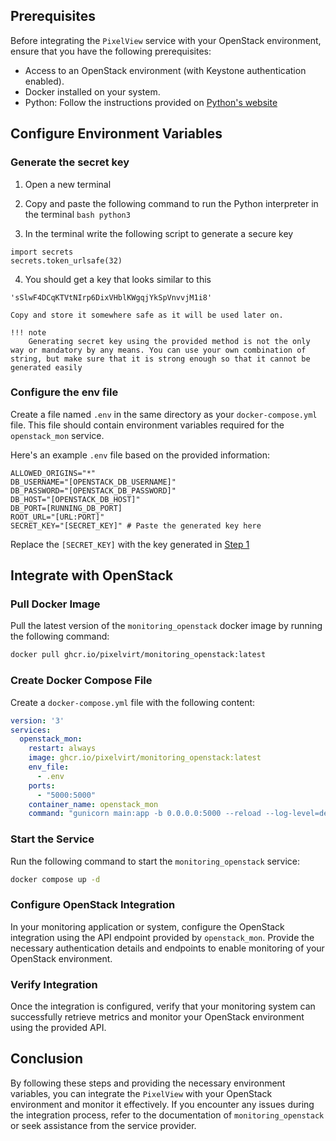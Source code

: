## Prerequisites

Before integrating the `PixelView` service with your OpenStack environment, ensure that you have the following prerequisites:

- Access to an OpenStack environment (with Keystone authentication enabled).
- Docker installed on your system.
- Python: Follow the instructions provided on [Python's website](https://www.python.org/downloads/)
## Configure Environment Variables
### Generate the secret key
  1. Open a new terminal
  2. Copy and paste the following command to run the Python interpreter in the terminal
    ```bash
    python3
    ```

  3. In the terminal write the following script to generate a secure key
  ```python3
  import secrets
  secrets.token_urlsafe(32)
  ```

  4. You should get a key that looks similar to this
  ```title="Generated secret"
  'sSlwF4DCqKTVtNIrp6DixVHblKWgqjYkSpVnvvjM1i8'
  ```
    Copy and store it somewhere safe as it will be used later on.

    !!! note
        Generating secret key using the provided method is not the only way or mandatory by any means. You can use your own combination of string, but make sure that it is strong enough so that it cannot be generated easily
      

### Configure the env file
Create a file named `.env` in the same directory as your `docker-compose.yml` file. This file should contain environment variables required for the `openstack_mon` service.

Here's an example `.env` file based on the provided information:
```shell title=".env" linenums="1"
ALLOWED_ORIGINS="*"
DB_USERNAME="[OPENSTACK_DB_USERNAME]"
DB_PASSWORD="[OPENSTACK_DB_PASSWORD]"
DB_HOST="[OPENSTACK_DB_HOST]"
DB_PORT=[RUNNING_DB_PORT]
ROOT_URL="[URL:PORT]"
SECRET_KEY="[SECRET_KEY]" # Paste the generated key here
```
Replace the `[SECRET_KEY]` with the key generated in [Step 1](#generate-the-secret-key)

## Integrate with OpenStack
### Pull Docker Image
Pull the latest version of the `monitoring_openstack` docker image by running the following command:
```bash
docker pull ghcr.io/pixelvirt/monitoring_openstack:latest
```
### Create Docker Compose File
Create a `docker-compose.yml` file with the following content:
```yaml title="docker-compose.yml" linenums="1"
version: '3'
services:
  openstack_mon:
    restart: always
    image: ghcr.io/pixelvirt/monitoring_openstack:latest
    env_file:
      - .env
    ports:
      - "5000:5000"    
    container_name: openstack_mon
    command: "gunicorn main:app -b 0.0.0.0:5000 --reload --log-level=debug --log-file=api.log"
```
### Start the Service
Run the following command to start the `monitoring_openstack` service:
```bash
docker compose up -d
```
### Configure OpenStack Integration
 In your monitoring application or system, configure the OpenStack integration using the API endpoint provided by `openstack_mon`. Provide the necessary authentication details and endpoints to enable monitoring of your OpenStack environment.

### Verify Integration
Once the integration is configured, verify that your monitoring system can successfully retrieve metrics and monitor your OpenStack environment using the provided API.
## Conclusion

By following these steps and providing the necessary environment variables, you can integrate the `PixelView`  with your OpenStack environment and monitor it effectively. If you encounter any issues during the integration process, refer to the documentation of `monitoring_openstack` or seek assistance from the service provider.